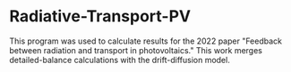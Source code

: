 # Radiative-Transport-PV
This program was used to calculate results for the 2022 paper "Feedback between radiation and transport in photovoltaics." This work merges detailed-balance calculations with the drift-diffusion model. 
